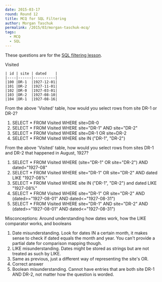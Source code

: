 ```yaml
---
date: 2015-03-17
round: Round 12
title: MCQ for SQL Filtering
author: Morgan Taschuk
permalink: /2015/03/morgan-taschuk-mcq/
tags:
  - MCQ
  - SQL
---
```


These questions are for the [SQL filtering lesson](http://swcarpentry.github.io/sql-novice-survey/03-filter.html).


Visited

    | id | site | dated    |
    |----|------|----------|
    |100 |DR-1  |1927-12-01|
    |101 |DR-2  |1927-11-01|
    |102 |DR-0  |1927-03-01|
    |103 |DR-2  |1927-08-10|
    |104 |DR-1  |1927-08-16|

From the above 'Visited' table, how would you select rows from site DR-1 or DR-2?

1. SELECT * FROM Visited WHERE site>DR-0
2. SELECT * FROM Visited WHERE site="DR-1" AND site="DR-2"
3. SELECT * FROM Visited WHERE site=DR-1 OR site=DR-2
4. SELECT * FROM Visited WHERE site IN ("DR-1", "DR-2")



From the above 'Visited' table, how would you select rows from sites DR-1 and DR-2 that happened in August, 1927?

1. SELECT * FROM Visited WHERE (site="DR-1" OR site="DR-2") AND dated="1927-08"
2. SELECT * FROM Visited WHERE site="DR-1" OR site="DR-2" AND dated LIKE "1927-08%"
3. SELECT * FROM Visited WHERE site IN ("DR-1", "DR-2") and dated LIKE "1927-08%"
4. SELECT * FROM Visited WHERE site="DR-1" OR site="DR-2" AND (dated>="1927-08-01" AND dated<="1927-08-31")
5. SELECT * FROM Visited WHERE site="DR-1" AND site="DR-2" AND (dated>="1927-08-01" AND dated<="1927-08-31")


Misconceptions: Around understanding how dates work, how the LIKE comparator works, and booleans

1. Date misunderstanding. Look for dates IN a certain month, it makes sense to check if dated equals the month and year. You can't provide a partial date for comparison mapping though.
2. LIKE misunderstanding. Dates might be stored as strings but are not treated as such by LIKE.
3. Same as previous, just a different way of representing the site's OR.
4. Correct answer
5. Boolean misunderstanding. Cannot have entries that are both site DR-1 AND DR-2, not matter how the question is worded.

